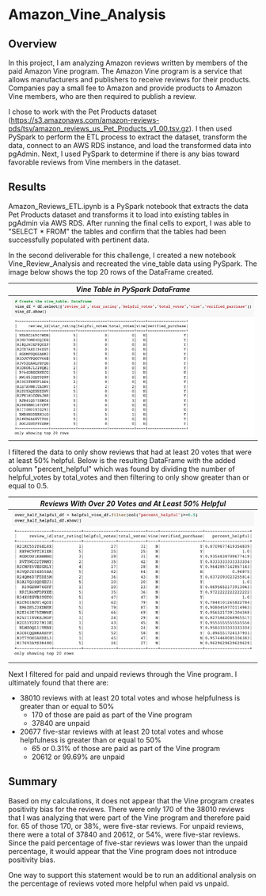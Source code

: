 # Amazon_Vine_Analysis

## Overview
In this project, I am analyzing Amazon reviews written by members of the paid Amazon Vine program. The Amazon Vine program is a service that allows manufacturers and publishers to receive reviews for their products. Companies pay a small fee to Amazon and provide products to Amazon Vine members, who are then required to publish a review.

I chose to work with the Pet Products dataset (https://s3.amazonaws.com/amazon-reviews-pds/tsv/amazon_reviews_us_Pet_Products_v1_00.tsv.gz). I then used PySpark to perform the ETL process to extract the dataset, transform the data, connect to an AWS RDS instance, and load the transformed data into pgAdmin. Next, I used PySpark to determine if there is any bias toward favorable reviews from Vine members in the dataset. 

## Results
Amazon_Reviews_ETL.ipynb is a PySpark notebook that extracts the data Pet Products dataset and transforms it to load into existing tables in pgAdmin via AWS RDS. After running the final cells to export, I was able to "SELECT * FROM" the tables and confirm that the tables had been successfully populated with pertinent data.

In the second deliverable for this challenge, I created a new notebook Vine_Review_Analysis and recreated the vine_table data using PySpark. The image below shows the top 20 rows of the DataFrame created. 

|*Vine Table in PySpark DataFrame*|
|:--:|
|![vine_df](image/../images/vine_df.png)|


I filtered the data to only show reviews that had at least 20 votes that were at least 50% helpful. Below is the resulting DataFrame with the added column "percent_helpful" which was found by dividing the number of helpful_votes by total_votes and then filtering to only show greater than or equal to 0.5. 

|*Reviews With Over 20 Votes and At Least 50% Helpful*|
|:--:|
|![perent_helpful](image/../images/percent_helpful.png)|

Next I filtered for paid and unpaid reviews through the Vine program. I ultimately found that there are: 
- 38010 reviews with at least 20 total votes and whose helpfulness is greater than or equal to 50%
  - 170 of those are paid as part of the Vine program
  - 37840 are unpaid
- 20677 five-star reviews with at least 20 total votes and whose helpfulness is greater than or equal to 50%
  - 65 or 0.31% of those are paid as part of the Vine program
  - 20612 or 99.69% are unpaid
  

## Summary
Based on my calculations, it does not appear that the Vine program creates positivity bias for the reviews. There were only 170 of the 38010 reviews that I was analyzing that were part of the Vine program and therefore paid for. 65 of those 170, or 38%, were five-star reviews. For unpaid reviews, there were a total of 37840 and 20612, or 54%, were five-star reviews. Since the paid percentage of five-star reviews was lower than the  unpaid percentage, it would appear that the Vine program does not introduce positivity bias. 

One way to support this statement would be to run an additional analysis on the percentage of reviews voted more helpful when paid vs unpaid.